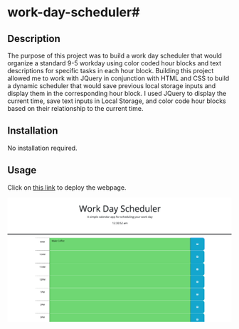 # work-day-scheduler# 

## Description

The purpose of this project was to build a work day scheduler that would organize a standard 9-5 workday using color coded hour blocks and text descriptions for specific tasks in each hour block. Building this project allowed me to work with JQuery in conjunction with HTML and CSS to build a dynamic scheduler that would save previous local storage inputs and display them in the corresponding hour block. I used JQuery to display the current time, save text inputs in Local Storage, and color code hour blocks based on their relationship to the current time.


## Installation

No installation required.

## Usage

Click on  [this link](https://dhclarke99.github.io/work-day-scheduler/) to deploy the webpage. 



![Wepbage Screenshot.](./assets/images/WorkDay-Scheduler-screenshot.png)

